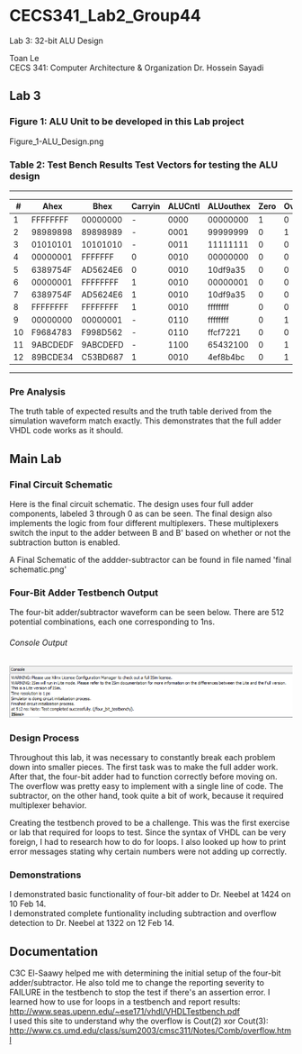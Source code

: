 CECS341_Lab2_Group44
===========

Lab 3: 32-bit ALU Design

Toan Le  
CECS 341: Computer Architecture & Organization
Dr. Hossein Sayadi

## Lab 3

### Figure 1: ALU Unit to be developed in this Lab project
Figure_1-ALU_Design.png


### Table 2: Test Bench Results Test Vectors for testing the ALU design

_________________________________________________________________________________
|# |   Ahex   | Bhex     | Carryin |ALUCntl | ALUouthex | Zero | Overflow | Cout |
|--|----------|----------|---------|--------|-----------|------|----------|------|
|1 | FFFFFFFF | 00000000 |  -      | 0000   | 00000000  | 1    | 0        | 0    |
|2 | 98989898 | 89898989 |  -      | 0001   | 99999999  | 0    | 1        | 0    |
|3 | 01010101 | 10101010 |  -      | 0011   | 11111111  | 0    | 0        | 0    |
|4 | 00000001 | FFFFFFF  |  0      | 0010   | 00000000  | 0    | 0        | 1    |
|5 | 6389754F | AD5624E6 |  0      | 0010   | 10df9a35  | 0    | 0        | 1    |
|6 | 00000001 | FFFFFFFF |  1      | 0010   | 00000001  | 0    | 0        | 1    |
|7 | 6389754F | AD5624E6 |  1      | 0010   | 10df9a35  | 0    | 0        | 1    |
|8 | FFFFFFFF | FFFFFFFF |  1      | 0010   | ffffffff  | 0    | 0        | 1    |
|9 | 00000000 | 00000001 |  -      | 0110   | ffffffff  | 0    | 1        | 1    |
|10| F9684783 | F998D562 |  -      | 0110   | ffcf7221  | 0    | 0        | 1    |
|11| 9ABCDEDF | 9ABCDEFD |  -      | 1100   | 65432100  | 0    | 1        | 1    |
|12| 89BCDE34 | C53BD687 |  1      | 0010   | 4ef8b4bc  | 0    | 1        | 1    |
__________________________________________________________________________________


### Pre Analysis

The truth table of expected results and the truth table derived from the simulation waveform match exactly. This demonstrates that the full adder VHDL code works as it should.

## Main Lab

### Final Circuit Schematic

  Here is the final circuit schematic. The design uses four full adder components, labeled 3 through 0 as can be seen. The final design also implements the logic from four different multiplexers. These multiplexers switch the input to the adder between B and B' based on whether or not the subtraction button is enabled.

 A Final Schematic of the addder-subtractor can be found in file named 'final schematic.png'

### Four-Bit Adder Testbench Output
The four-bit adder/subtractor waveform can be seen below. There are 512 potential combinations, each one corresponding to 1ns.


###### Console Output
![alt text](https://github.com/JasperArneberg/ECE281_Lab2/blob/master/console_output.png?raw=true "Console Output")


### Design Process
Throughout this lab, it was necessary to constantly break each problem down into smaller pieces. The first task was to make the full adder work. After that, the four-bit adder had to function correctly before moving on. The overflow was pretty easy to implement with a single line of code. The subtractor, on the other hand, took quite a bit of work, because it required multiplexer behavior.

Creating the testbench proved to be a challenge. This was the first exercise or lab that required for loops to test. Since the syntax of VHDL can be very foreign, I had to research how to do for loops. I also looked up how to print error messages stating why certain numbers were not adding up correctly.

### Demonstrations
I demonstrated basic functionality of four-bit adder to Dr. Neebel at 1424 on 10 Feb 14.  
I demonstrated complete funtionality including subtraction and overflow detection to Dr. Neebel at 1322 on 12 Feb 14.

## Documentation
C3C El-Saawy helped me with determining the initial setup of the four-bit adder/subtractor. He also told me to change the reporting severity to FAILURE in the testbench to stop the test if there's an assertion error. 
I learned how to use for loops in a testbench and report results:
http://www.seas.upenn.edu/~ese171/vhdl/VHDLTestbench.pdf  
I used this site to understand why the overflow is Cout(2) xor Cout(3):
http://www.cs.umd.edu/class/sum2003/cmsc311/Notes/Comb/overflow.html
